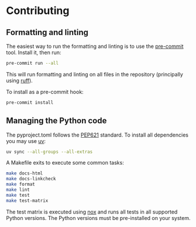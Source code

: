 # Contributing

## Formatting and linting

The easiest way to run the formatting and linting is to use the [pre-commit] tool.
Install it, then run:

```bash
pre-commit run --all
```

This will run formatting and linting on all files in the repository (principally using [ruff]).

To install as a pre-commit hook:

```bash
pre-commit install
```

## Managing the Python code

The pyproject.toml follows the [PEP621] standard.
To install all dependencies you may use [uv]:

```bash
uv sync --all-groups --all-extras
```

A Makefile exits to execute some common tasks:
```bash
make docs-html
make docs-linkcheck
make format
make lint
make test
make test-matrix
```

The test matrix is executed using [nox] and runs all tests in all supported Python versions.
The Python versions must be pre-installed on your system.

[pre-commit]: https://pre-commit.com/
[ruff]: https://docs.astral.sh/ruff/
[uv]: https://docs.astral.sh/uv/
[nox]: https://nox.thea.codes
[PEP621]: https://peps.python.org/pep-0621/
